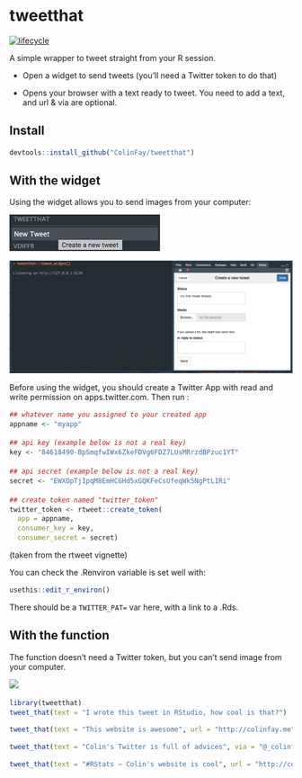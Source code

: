 <!-- README.md is generated from README.Rmd. Please edit that file -->
tweetthat
=========

[![lifecycle](https://img.shields.io/badge/lifecycle-experimental-orange.svg)](https://img.shields.io/badge/lifecycle-experimental-orange.svg)

A simple wrapper to tweet straight from your R session.

-   Open a widget to send tweets (you’ll need a Twitter token to do
    that)

-   Opens your browser with a text ready to tweet. You need to add a
    text, and url & via are optional.

Install
-------

``` r
devtools::install_github("ColinFay/tweetthat")
```

With the widget
---------------

Using the widget allows you to send images from your computer:

![](gifs/widget_1.png)

![](gifs/widget_full.png)

Before using the widget, you should create a Twitter App with read and
write permission on apps.twitter.com. Then run :

``` r
## whatever name you assigned to your created app
appname <- "myapp"

## api key (example below is not a real key)
key <- "84618490-BpSmqfwIWx6ZkeFDVg6FDZ7LUsMRrzdBPzuc1YT"

## api secret (example below is not a real key)
secret <- "EWXOpTjIpqM8EmHCGHd5xGQKFeCsUfeqWk5NgPtLIRi"

## create token named "twitter_token"
twitter_token <- rtweet::create_token(
  app = appname,
  consumer_key = key,
  consumer_secret = secret)
```

(taken from the rtweet vignette)

You can check the .Renviron variable is set well with:

``` r
usethis::edit_r_environ()
```

There should be a `TWITTER_PAT=` var here, with a link to a .Rds.

With the function
-----------------

The function doesn’t need a Twitter token, but you can’t send image from
your computer.

![](gifs/tweet_that.gif)

``` r
library(tweetthat)
tweet_that(text = "I wrote this tweet in RStudio, how cool is that?")
```

``` r
tweet_that(text = "This website is awesome", url = "http://colinfay.me")
```

``` r
tweet_that(text = "Colin's Twitter is full of advices", via = "@_colinfay")
```

``` r
tweet_that(text = "#RStats — Colin's website is cool", url = "http://colinfay.me", via = "@_colinfay")
```
